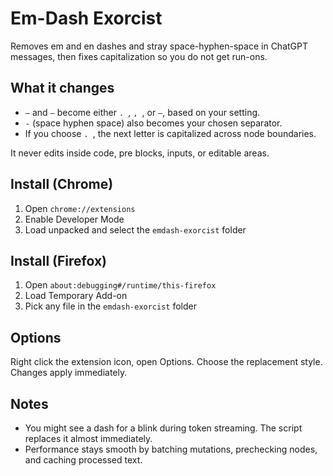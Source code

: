 # Em-Dash Exorcist

Removes em and en dashes and stray space-hyphen-space in ChatGPT messages, then fixes capitalization so you do not get run-ons.

## What it changes
- `—` and `–` become either `. `, `, `, or ` – `, based on your setting.
- ` - ` (space hyphen space) also becomes your chosen separator.
- If you choose `. `, the next letter is capitalized across node boundaries.

It never edits inside code, pre blocks, inputs, or editable areas.

## Install (Chrome)
1. Open `chrome://extensions`
2. Enable Developer Mode
3. Load unpacked and select the `emdash-exorcist` folder

## Install (Firefox)
1. Open `about:debugging#/runtime/this-firefox`
2. Load Temporary Add-on
3. Pick any file in the `emdash-exorcist` folder

## Options
Right click the extension icon, open Options. Choose the replacement style. Changes apply immediately.

## Notes
- You might see a dash for a blink during token streaming. The script replaces it almost immediately.
- Performance stays smooth by batching mutations, prechecking nodes, and caching processed text.
